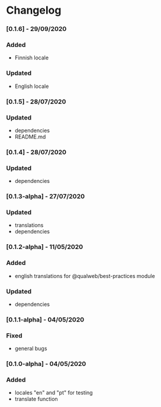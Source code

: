 # Changelog

### [0.1.6] - 29/09/2020

### Added

- Finnish locale

### Updated

- English locale

### [0.1.5] - 28/07/2020

### Updated

- dependencies
- README.md

### [0.1.4] - 28/07/2020

### Updated

- dependencies

### [0.1.3-alpha] - 27/07/2020

### Updated

- translations
- dependencies

### [0.1.2-alpha] - 11/05/2020

### Added

- english translations for @qualweb/best-practices module

### Updated

- dependencies

### [0.1.1-alpha] - 04/05/2020

### Fixed

- general bugs

### [0.1.0-alpha] - 04/05/2020

### Added

- locales "en" and "pt" for testing
- translate function
